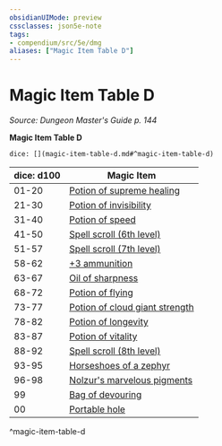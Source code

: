 ```yaml
---
obsidianUIMode: preview
cssclasses: json5e-note
tags:
- compendium/src/5e/dmg
aliases: ["Magic Item Table D"]
---
```

# Magic Item Table D
*Source: Dungeon Master's Guide p. 144* 

**Magic Item Table D**

`dice: [](magic-item-table-d.md#^magic-item-table-d)`

| dice: d100 | Magic Item |
|------------|------------|
| 01-20 | [Potion of supreme healing](potion-of-supreme-healing.md) |
| 21-30 | [Potion of invisibility](potion-of-invisibility.md) |
| 31-40 | [Potion of speed](potion-of-speed.md) |
| 41-50 | [Spell scroll (6th level)](spell-scroll-6th-level.md) |
| 51-57 | [Spell scroll (7th level)](spell-scroll-7th-level.md) |
| 58-62 | [+3 ammunition](3-ammunition.md) |
| 63-67 | [Oil of sharpness](oil-of-sharpness.md) |
| 68-72 | [Potion of flying](potion-of-flying.md) |
| 73-77 | [Potion of cloud giant strength](potion-of-cloud-giant-strength.md) |
| 78-82 | [Potion of longevity](potion-of-longevity.md) |
| 83-87 | [Potion of vitality](potion-of-vitality.md) |
| 88-92 | [Spell scroll (8th level)](spell-scroll-8th-level.md) |
| 93-95 | [Horseshoes of a zephyr](horseshoes-of-a-zephyr.md) |
| 96-98 | [Nolzur's marvelous pigments](nolzurs-marvelous-pigments.md) |
| 99 | [Bag of devouring](bag-of-devouring.md) |
| 00 | [Portable hole](portable-hole.md) |
^magic-item-table-d